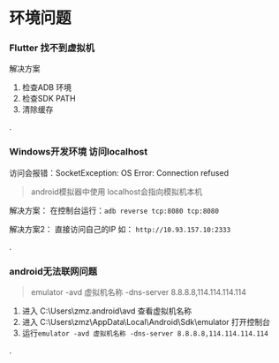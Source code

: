 # 环境问题

### Flutter 找不到虚拟机

解决方案
1. 检查ADB 环境
2. 检查SDK PATH
3. 清除缓存

.

### Windows开发环境 访问localhost

访问会报错：SocketException: OS Error: Connection refused

> android模拟器中使用 localhost会指向模拟机本机

解决方案： 在控制台运行：`adb reverse tcp:8080 tcp:8080`

解决方案2： 直接访问自己的IP 如： `http://10.93.157.10:2333`

.

### android无法联网问题

> emulator -avd 虚拟机名称 -dns-server 8.8.8.8,114.114.114.114

1. 进入 C:\Users\zmz\.android\avd 查看虚拟机名称
2. 进入 C:\Users\zmz\AppData\Local\Android\Sdk\emulator 打开控制台
3. 运行`emulator -avd 虚拟机名称 -dns-server 8.8.8.8,114.114.114.114`

.